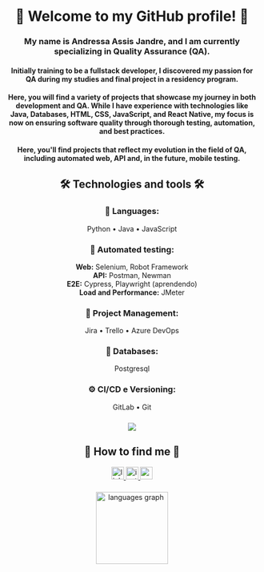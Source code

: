 <h1 align="center">🚀 Welcome to my GitHub profile! 🚀</h1>

###

<h3 align="center">My name is Andressa Assis Jandre, and I am currently specializing in Quality Assurance (QA).</h3>


<h4 align="center">
  Initially training to be a fullstack developer, I discovered my passion for QA during my studies and final project in a residency program.
</h4>


<h4 align="center">
  Here, you will find a variety of projects that showcase my journey in both development and QA. While I have experience with technologies like Java, Databases, HTML, CSS, JavaScript, and React Native, my focus is now on ensuring software quality through thorough testing, automation, and best practices.
</h4>


<h4 align="center">
  Here, you'll find projects that reflect my evolution in the field of QA, including automated web, API and, in the future, mobile testing.
</h4>

###

<h2 align="center">🛠️ Technologies and tools 🛠️</h2>


<h3 align="center">🚀 Languages:</h3>
<p align="center">
  Python • Java • JavaScript
</p>

###

<h3 align="center">🔎 Automated testing:</h3>
<p align="center">
  <strong>Web:</strong> Selenium, Robot Framework <br>
  <strong>API:</strong> Postman, Newman <br>
  <strong>E2E:</strong> Cypress, Playwright (aprendendo) <br>
  <strong>Load and Performance:</strong> JMeter
</p>

###

<h3 align="center">📌 Project Management:</h3>
<p align="center">
  Jira • Trello • Azure DevOps
</p>

###

<h3 align="center">💾 Databases:</h3>
<p align="center">
  Postgresql 
</p>

###

<h3 align="center">⚙️ CI/CD e Versioning:</h3>
<p align="center">
  GitLab • Git
</p>

###

<div align="center">
  <img src="https://visitor-badge.laobi.icu/badge?page_id=AndressaAssis.AndressaAssis&"  />
</div>

###

<h2 align="center">📩 How to find me 📩</h2>


<div align="center">
  <a href="https://www.linkedin.com/in/andressa-jandre-289b472b9/" target="_blank">
    <img src="https://img.shields.io/static/v1?message=LinkedIn&logo=linkedin&label=&color=0077B5&logoColor=white&labelColor=&style=for-the-badge" height="25" alt="linkedin logo"  />
  </a>
  <a href="https://www.instagram.com/andressaassisj/" target="_blank">
    <img src="https://img.shields.io/static/v1?message=Instagram&logo=instagram&label=&color=E4405F&logoColor=white&labelColor=&style=for-the-badge" height="25" alt="instagram logo"  />
  </a>
  <a href="mailto:andressaassisjandre@gmail.com" target="_blank">
    <img src="https://img.shields.io/static/v1?message=Gmail&logo=gmail&label=&color=D14836&logoColor=white&labelColor=&style=for-the-badge" height="25" alt="gmail logo"  />
  </a>
</div>

###

<div align="center">
  <img src="https://github-readme-stats.vercel.app/api/top-langs?username=AndressaAssis&locale=en&hide_title=false&layout=compact&card_width=320&langs_count=5&theme=dracula&hide_border=false&order=2" height="144" alt="languages graph"  />
</div>
